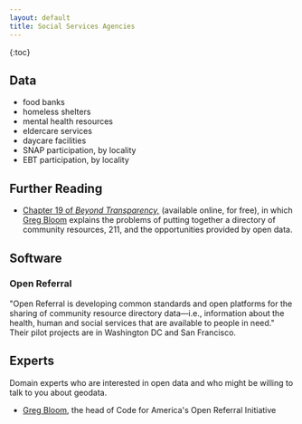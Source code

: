 ```yaml
---
layout: default
title: Social Services Agencies
---
```


{:toc}

## Data

* food banks
* homeless shelters
* mental health resources
* eldercare services
* daycare facilities
* SNAP participation, by locality
* EBT participation, by locality

## Further Reading

* [Chapter 19 of _Beyond Transparency,_](http://beyondtransparency.org/chapters/part-5/towards-a-community-data-commons/) (available online, for free), in which [Greg Bloom](https://twitter.com/greggish) explains the problems of putting together a directory of community resources, 211, and the opportunities provided by open data.

## Software

### Open Referral

"Open Referral is developing common standards and open platforms for the sharing of community resource directory data—i.e., information about the health, human and social services that are available to people in need." Their pilot projects are in Washington DC and San Francisco.

## Experts

Domain experts who are interested in open data and who might be willing to talk to you about geodata.

* [Greg Bloom](https://sites.google.com/site/gregbloom/), the head of Code for America's Open Referral Initiative